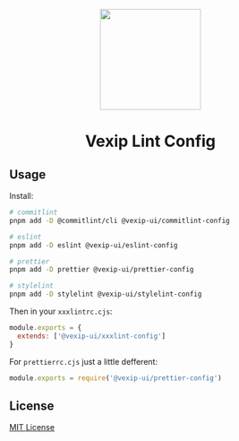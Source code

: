 <p align="center">
  <a href="https://www.vexipui.com/" target="_blank" rel="noopener noreferrer">
    <img src="https://github.com/vexip-ui/vexip-ui/raw/main/docs/public/vexip-ui.svg" style="width: 180px;" />
  </a>
</p>

<h1 align="center">Vexip Lint Config</h1>

## Usage

Install:

```sh
# commitlint
pnpm add -D @commitlint/cli @vexip-ui/commitlint-config

# eslint
pnpm add -D eslint @vexip-ui/eslint-config

# prettier
pnpm add -D prettier @vexip-ui/prettier-config

# stylelint
pnpm add -D stylelint @vexip-ui/stylelint-config
```

Then in your `xxxlintrc.cjs`:

```js
module.exports = {
  extends: ['@vexip-ui/xxxlint-config']
}
```

For `prettierrc.cjs` just a little defferent:

```js
module.exports = require('@vexip-ui/prettier-config')
```

## License

[MIT License](./LICENSE.md)
